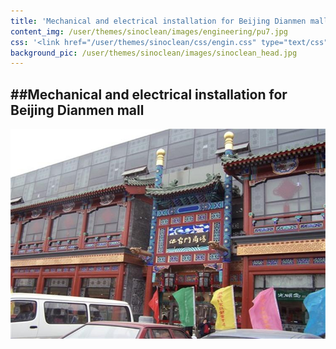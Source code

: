 ```yaml
---
title: 'Mechanical and electrical installation for Beijing Dianmen mall'
content_img: /user/themes/sinoclean/images/engineering/pu7.jpg
css: '<link href="/user/themes/sinoclean/css/engin.css" type="text/css" rel="stylesheet" />'
background_pic: /user/themes/sinoclean/images/sinoclean_head.jpg
---
```


##Mechanical and electrical installation for Beijing Dianmen mall
---



![Pic2](/user/themes/sinoclean/images/engineering/pu7.jpg)
